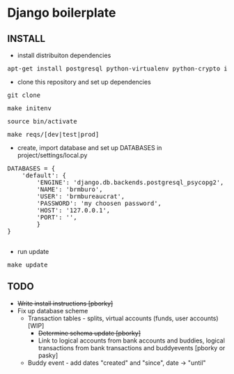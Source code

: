 Django boilerplate
==================

INSTALL
-------
 * install distribuiton dependencies
  <pre>apt-get install postgresql python-virtualenv python-crypto ipython python-sqlite python-psycopg2 python-yaml</pre>
 * clone this repository and set up dependencies
  <pre>git clone <this repo> </pre>
  <pre>make initenv</pre>
  <pre>source bin/activate</pre>
  <pre>make reqs/[dev|test|prod]</pre>

 * create, import database and set up DATABASES in project/settings/local.py
  <pre>
DATABASES = {
    'default': {
        'ENGINE': 'django.db.backends.postgresql_psycopg2',
        'NAME': 'brmburo', 
        'USER': 'brmbureaucrat',
        'PASSWORD': 'my choosen password',
        'HOST': '127.0.0.1',
        'PORT': '',
        }
}
  </pre>
 * run update
  <pre>make update</pre>



TODO
----

  * ~~Write install instructions [pborky]~~
  * Fix up database scheme
    * Transaction tables - splits, virtual accounts (funds, user accounts) [WIP]
      * ~~Determine schema update [pborky]~~
      * Link to logical accounts from bank accounts and buddies, logical transactions from bank transactions and buddyevents [pborky or pasky]
    * Buddy event - add dates "created" and "since", date -> "until"
